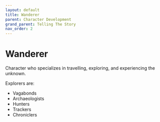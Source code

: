 ```yaml
---
layout: default
title: Wanderer
parent: Character Development
grand_parent: Telling The Story
nav_order: 2
---
```


# Wanderer

Character who specializes in travelling, exploring, and experiencing the unknown.

Explorers are:

- Vagabonds
- Archaeologists
- Hunters
- Trackers
- Chroniclers
